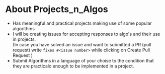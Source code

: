 # About Projects_n_Algos
* Has meaningful and practical projects making use of some popular algorithms
* I will be creating issues for accepting responses to algo's and their use in projects.  
(In case you have solved an issue and want to submitted a PR (pull request) write `fixes #<issue number>` while clicking on Create Pull Request )
* Submit Algorithms in a language of your choise to the condition that they are practicalo enough to be implemented in a project.

